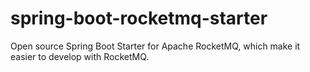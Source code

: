 # spring-boot-rocketmq-starter
Open source Spring Boot Starter for Apache RocketMQ, which make it easier to develop with RocketMQ.
